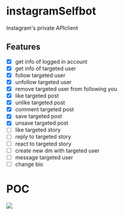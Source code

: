 # instagramSelfbot
Instagram's private APIclient

## Features
- [x] get info of logged in account
- [x] get info of targeted user
- [x] follow targeted user
- [x] unfollow targeted user
- [x] remove targeted user from following you
- [x] like targeted post
- [x] unlike targeted post
- [x] comment targeted post
- [x] save targeted post
- [x] unsave targeted post
- [ ] like targeted story
- [ ] reply to targeted story
- [ ] react to targeted story
- [ ] create new dm with targeted user
- [ ] message targeted user
- [ ] change bio

# POC
![](https://github.com/vanybhops/instApi/blob/main/instapoc.gif)
